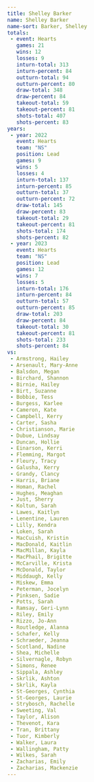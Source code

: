 ```yaml
---
title: Shelley Barker
name: Shelley Barker
name-sort: Barker, Shelley
totals:
 - event: Hearts
   games: 21
   wins: 12
   losses: 9
   inturn-total: 313
   inturn-percent: 84
   outturn-total: 94
   outturn-percent: 80
   draw-total: 348
   draw-percent: 84
   takeout-total: 59
   takeout-percent: 81
   shots-total: 407
   shots-percent: 83
years:
 - year: 2022
   event: Hearts
   team: "NS"
   position: Lead
   games: 9
   wins: 5
   losses: 4
   inturn-total: 137
   inturn-percent: 85
   outturn-total: 37
   outturn-percent: 72
   draw-total: 145
   draw-percent: 83
   takeout-total: 29
   takeout-percent: 81
   shots-total: 174
   shots-percent: 82
 - year: 2023
   event: Hearts
   team: "NS"
   position: Lead
   games: 12
   wins: 7
   losses: 5
   inturn-total: 176
   inturn-percent: 84
   outturn-total: 57
   outturn-percent: 85
   draw-total: 203
   draw-percent: 84
   takeout-total: 30
   takeout-percent: 81
   shots-total: 233
   shots-percent: 84
vs:
 - Armstrong, Hailey
 - Arsenault, Mary-Anne
 - Balsdon, Megan
 - Birchard, Shannon
 - Birnie, Hailey
 - Birt, Suzanne
 - Bobbie, Tess
 - Burgess, Karlee
 - Cameron, Kate
 - Campbell, Kerry
 - Carter, Sasha
 - Christianson, Marie
 - Dubue, Lindsay
 - Duncan, Hollie
 - Einarson, Kerri
 - Flemming, Margot
 - Fleury, Tracy
 - Galusha, Kerry
 - Grandy, Clancy
 - Harris, Briane
 - Homan, Rachel
 - Hughes, Meaghan
 - Just, Sherry
 - Koltun, Sarah
 - Lawes, Kaitlyn
 - Lenentine, Lauren
 - Lilly, Kendra
 - Loken, Sarah
 - MacCuish, Kristin
 - MacDonald, Kaitlin
 - MacMillan, Kayla
 - MacPhail, Brigitte
 - McCarville, Krista
 - McDonald, Taylor
 - Middaugh, Kelly
 - Miskew, Emma
 - Peterman, Jocelyn
 - Pinksen, Sadie
 - Potts, Sarah
 - Ramsay, Geri-Lynn
 - Riley, Emily
 - Rizzo, Jo-Ann
 - Routledge, Alanna
 - Schafer, Kelly
 - Schraeder, Jeanna
 - Scotland, Nadine
 - Shea, Michelle
 - Silvernagle, Robyn
 - Simons, Renee
 - Sippala, Ashley
 - Skrlik, Ashton
 - Skrlik, Kayla
 - St-Georges, Cynthia
 - St-Georges, Laurie
 - Strybosch, Rachelle
 - Sweeting, Val
 - Taylor, Alison
 - Thevenot, Kara
 - Tran, Brittany
 - Tuor, Kimberly
 - Walker, Laura
 - Wallingham, Patty
 - Wilkes, Sarah
 - Zacharias, Emily
 - Zacharias, Mackenzie
---
```

